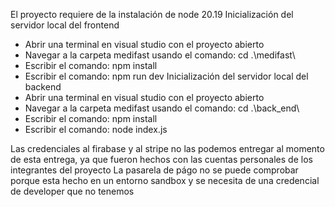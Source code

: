 El proyecto requiere de la instalación de node 20.19
Inicialización del servidor local del frontend
- Abrir una terminal en visual studio con el proyecto abierto
- Navegar a la carpeta medifast usando el comando: cd .\medifast\
- Escribir el comando: npm install
- Escribir el comando: npm run dev
Inicialización del servidor local del backend
- Abrir una terminal en visual studio con el proyecto abierto
- Navegar a la carpeta medifast usando el comando: cd .\back_end\
- Escribir el comando: npm install
- Escribir el comando: node index.js

Las credenciales al firabase y al stripe no las podemos entregar al momento de esta entrega, ya que fueron hechos con las cuentas personales de los integrantes del proyecto
La pasarela de págo no se puede comprobar porque esta hecho en un entorno sandbox y se necesita de una credencial de developer que no tenemos
